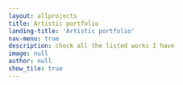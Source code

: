 ```yaml
---
layout: allprojects
title: Artistic portfolio
landing-title: 'Artistic portfolio'
nav-menu: true
description: check all the listed works I have 
image: null
author: null
show_tile: true
---
```

